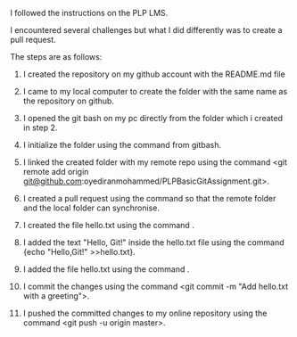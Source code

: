I followed the instructions on the PLP LMS. 

I encountered several challenges but what I did differently was to create a pull request.

The steps are as follows:

1. I created the repository on my github account with the README.md file 

2. I came to my local computer to create the folder with the same name as the repository on github.

3. I opened the git bash on my pc directly from the folder which i created in step 2.

4. I initialize the folder using the command <git init> from gitbash. 

5. I linked the created folder with my remote repo using the command <git remote add origin git@github.com:oyediranmohammed/PLPBasicGitAssignment.git>.

6. I created a pull request using the command <git pull origin master> so that the remote folder and the local folder can synchronise.

7. I created the file hello.txt using the command <touch hello.txt>. 

8. I added the text "Hello, Git!" inside the hello.txt file using the command {echo "Hello,Git!" >>hello.txt}. 

9. I added the file hello.txt using the command <git add hello.txt>. 

10. I commit the changes using the command <git commit -m "Add hello.txt with a greeting">. 

11. I pushed the committed changes to my online repository using the command <git push -u origin master>. 

